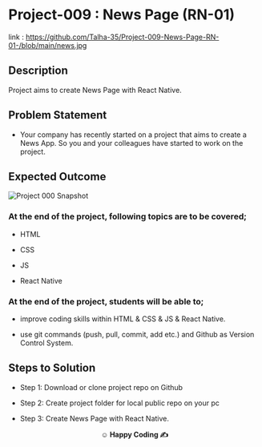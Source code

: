 # Project-009 : News Page (RN-01)

link : https://github.com/Talha-35/Project-009-News-Page-RN-01-/blob/main/news.jpg

## Description

Project aims to create News Page with React Native.

## Problem Statement

- Your company has recently started on a project that aims to create a News App. So you and your colleagues have started to work on the project.

## Expected Outcome

![Project 000 Snapshot](https://github.com/ezranbayantemur/clarusway_pb_1/raw/main/screenshots/s1.png)

### At the end of the project, following topics are to be covered;

- HTML

- CSS

- JS

- React Native

### At the end of the project, students will be able to;

- improve coding skills within HTML & CSS & JS & React Native.

- use git commands (push, pull, commit, add etc.) and Github as Version Control System.

## Steps to Solution

- Step 1: Download or clone project repo on Github

- Step 2: Create project folder for local public repo on your pc

- Step 3: Create News Page with React Native.

**<p align="center">&#9786; Happy Coding &#9997;</p>**

